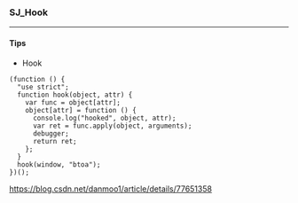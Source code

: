 ### SJ_Hook
---

#### Tips

- Hook
```
(function () {
  "use strict";
  function hook(object, attr) {
    var func = object[attr];
    object[attr] = function () {
      console.log("hooked", object, attr);
      var ret = func.apply(object, arguments);
      debugger;
      return ret;
    };
  }
  hook(window, "btoa");
})();
```


https://blog.csdn.net/danmoo1/article/details/77651358